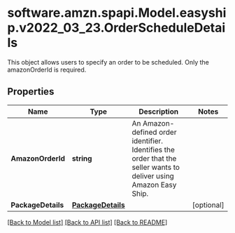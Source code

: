 # software.amzn.spapi.Model.easyship.v2022_03_23.OrderScheduleDetails
This object allows users to specify an order to be scheduled. Only the amazonOrderId is required. 

## Properties

Name | Type | Description | Notes
------------ | ------------- | ------------- | -------------
**AmazonOrderId** | **string** | An Amazon-defined order identifier. Identifies the order that the seller wants to deliver using Amazon Easy Ship. | 
**PackageDetails** | [**PackageDetails**](PackageDetails.md) |  | [optional] 

[[Back to Model list]](../README.md#documentation-for-models) [[Back to API list]](../README.md#documentation-for-api-endpoints) [[Back to README]](../README.md)


